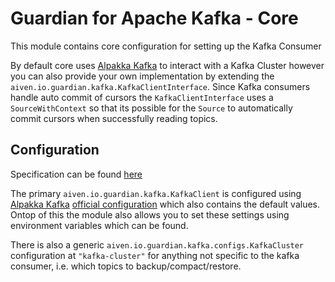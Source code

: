 # Guardian for Apache Kafka - Core

This module contains core configuration for setting up the Kafka Consumer

By default core uses [Alpakka Kafka][alpakka-kafka] to interact with a Kafka Cluster however you can also provide your
own implementation by extending the `aiven.io.guardian.kafka.KafkaClientInterface`. Since Kafka consumers handle auto 
commit of cursors the `KafkaClientInterface` uses a `SourceWithContext` so that its possible for the `Source`
to automatically commit cursors when successfully reading topics.

## Configuration

Specification can be found [here](/src/main/resources/reference.conf)

The primary `aiven.io.guardian.kafka.KafkaClient` is configured using [Alpakka Kafka][alpakka-kafka] [official
configuration](https://doc.akka.io/docs/alpakka-kafka/current/consumer.html) which also contains the default values.
Ontop of this the module also allows you to set these settings using environment variables which can be found.

There is also a generic `aiven.io.guardian.kafka.configs.KafkaCluster` configuration at `"kafka-cluster"` for anything not specific
to the kafka consumer, i.e. which topics to backup/compact/restore.

[alpakka-kafka]: https://doc.akka.io/docs/alpakka-kafka/current/home.html
